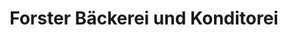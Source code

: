 ---
title: "Forster Bäckerei und Konditorei"
url: /oberottmarshausen/forster-baeckerei-und-konditorei/
shop: Bäckerei
---
